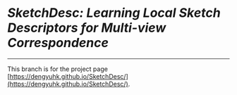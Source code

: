 # *SketchDesc: Learning Local Sketch Descriptors for Multi-view Correspondence*
---

This branch is for the project page [https://dengyuhk.github.io/SketchDesc/](https://dengyuhk.github.io/SketchDesc/).
